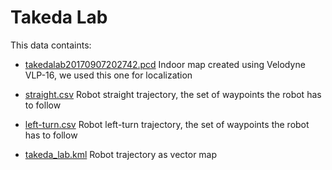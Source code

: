 # Takeda Lab

This data containts:

- [takedalab20170907202742.pcd](takedalab20170907202742.pcd)
Indoor map created using Velodyne VLP-16, we used this one for localization

- [straight.csv](straight.csv)
Robot straight trajectory, the set of waypoints the robot has to follow

- [left-turn.csv](left-turn.csv)
Robot left-turn trajectory, the set of waypoints the robot has to follow

- [takeda_lab.kml](takeda_lab.kml)
Robot trajectory as vector map
